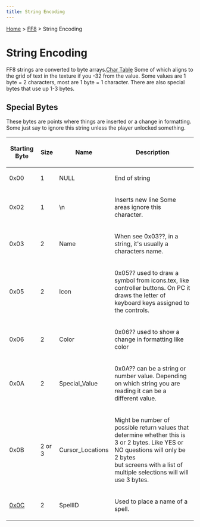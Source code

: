 ```yaml
---
title: String Encoding
---
```


[Home](../Main%20Page.md.md) > [FF8](../FF8.md) > String Encoding

# String Encoding

FF8 strings are converted to byte arrays.[Char Table][] Some of which
aligns to the grid of text in the texture if you -32 from the value.
Some values are 1 byte = 2 characters, most are 1 byte = 1 character.
There are also special bytes that use up 1-3 bytes.

## Special Bytes

These bytes are points where things are inserted or a change in
formatting. Some just say to ignore this string unless the player
unlocked something.

<table>
<thead>
<tr class="header">
<th><p>Starting Byte</p></th>
<th><p>Size</p></th>
<th><p>Name</p></th>
<th><p>Description</p></th>
</tr>
</thead>
<tbody>
<tr class="odd">
<td><p>0x00</p></td>
<td><p>1</p></td>
<td><p>NULL</p></td>
<td><p>End of string</p></td>
</tr>
<tr class="even">
<td><p>0x02</p></td>
<td><p>1</p></td>
<td><p>\n</p></td>
<td><p>Inserts new line Some areas ignore this character.</p></td>
</tr>
<tr class="odd">
<td><p>0x03</p></td>
<td><p>2</p></td>
<td><p>Name</p></td>
<td><p>When see 0x03??, in a string, it's usually a characters name.</p></td>
</tr>
<tr class="even">
<td><p>0x05</p></td>
<td><p>2</p></td>
<td><p>Icon</p></td>
<td><p>0x05?? used to draw a symbol from icons.tex, like controller buttons. On PC it draws the letter of keyboard keys assigned to the controls.</p></td>
</tr>
<tr class="odd">
<td><p>0x06</p></td>
<td><p>2</p></td>
<td><p>Color</p></td>
<td><p>0x06?? used to show a change in formatting like color</p></td>
</tr>
<tr class="even">
<td><p>0x0A</p></td>
<td><p>2</p></td>
<td><p>Special_Value</p></td>
<td><p>0x0A?? can be a string or number value. Depending on which string you are reading it can be a different value.</p></td>
</tr>
<tr class="odd">
<td><p>0x0B</p></td>
<td><p>2 or 3</p></td>
<td><p>Cursor_Locations</p></td>
<td><p>Might be number of possible return values that determine whether this is 3 or 2 bytes. Like YES or NO questions will only be 2 bytes<br />
but screens with a list of multiple selections will will use 3 bytes.</p></td>
</tr>
<tr class="even">
<td><p><a href="http://forums.qhimm.com/index.php?topic=17120.msg243579#msg243579">0x0C</a></p></td>
<td><p>2</p></td>
<td><p>SpellID</p></td>
<td><p>Used to place a name of a spell.</p></td>
</tr>
</tbody>
</table>

  [Char Table]: https://sourceforge.net/p/ifrit/code-0/HEAD/tree/trunk%20ifrit-code-0/Resources/textformat.ifr
